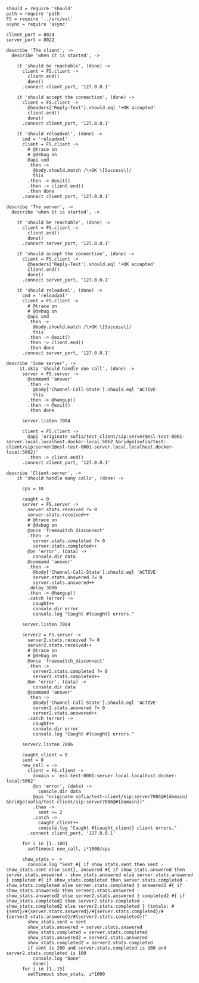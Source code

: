     should = require 'should'
    path = require 'path'
    FS = require '../src/esl'
    async = require 'async'

    client_port = 8024
    server_port = 8022

    describe 'The client', ->
      describe 'when it is started', ->

        it 'should be reachable', (done) ->
          client = FS.client ->
            client.end()
            done()
          .connect client_port, '127.0.0.1'

        it 'should accept the connection', (done) ->
          client = FS.client ->
            @headers['Reply-Text'].should.eql '+OK accepted'
            client.end()
            done()
          .connect client_port, '127.0.0.1'

        it 'should reloadxml', (done) ->
          cmd = 'reloadxml'
          client = FS.client ->
            # @trace on
            # @debug on
            @api cmd
            .then ->
              @body.should.match /\+OK \[Success\]/
              this
            .then -> @exit()
            .then -> client.end()
            .then done
          .connect client_port, '127.0.0.1'

    describe 'The server', ->
      describe 'when it is started', ->

        it 'should be reachable', (done) ->
          client = FS.client ->
            client.end()
            done()
          .connect server_port, '127.0.0.1'

        it 'should accept the connection', (done) ->
          client = FS.client ->
            @headers['Reply-Text'].should.eql '+OK accepted'
            client.end()
            done()
          .connect server_port, '127.0.0.1'

        it 'should reloadxml', (done) ->
          cmd = 'reloadxml'
          client = FS.client ->
            # @trace on
            # @debug on
            @api cmd
            .then ->
              @body.should.match /\+OK \[Success\]/
              this
            .then -> @exit()
            .then -> client.end()
            .then done
          .connect server_port, '127.0.0.1'

    describe 'Some server', ->
         it.skip 'should handle one call', (done) ->
          server = FS.server ->
            @command 'answer'
            .then ->
              @body['Channel-Call-State'].should.eql 'ACTIVE'
              this
            .then -> @hangup()
            .then -> @exit()
            .then done

          server.listen 7004

          client = FS.client ->
            @api 'originate sofia/test-client/sip:server@esl-test-0001-server.local.localhost.docker-local:5062 &bridge(sofia/test-client/sip:server2@esl-test-0001-server.local.localhost.docker-local:5062)'
            .then -> client.end()
          .connect client_port, '127.0.0.1'

    describe 'Client-server', ->
        it 'should handle many calls', (done) ->

          cps = 10

          caught = 0
          server = FS.server ->
            server.stats.received ?= 0
            server.stats.received++
            # @trace on
            # @debug on
            @once 'freeswitch_disconnect'
            .then ->
              server.stats.completed ?= 0
              server.stats.completed++
            @on 'error', (data) ->
              console.dir data
            @command 'answer'
            .then ->
              @body['Channel-Call-State'].should.eql 'ACTIVE'
              server.stats.answered ?= 0
              server.stats.answered++
            .delay 3000
            .then -> @hangup()
            .catch (error) ->
              caught++
              console.dir error
              console.log "Caught #{caught} errors."

          server.listen 7004

          server2 = FS.server ->
            server2.stats.received ?= 0
            server2.stats.received++
            # @trace on
            # @debug on
            @once 'freeswitch_disconnect'
            .then ->
              server2.stats.completed ?= 0
              server2.stats.completed++
            @on 'error', (data) ->
              console.dir data
            @command 'answer'
            .then ->
              @body['Channel-Call-State'].should.eql 'ACTIVE'
              server2.stats.answered ?= 0
              server2.stats.answered++
            .catch (error) ->
              caught++
              console.dir error
              console.log "Caught #{caught} errors."

          server2.listen 7006

          caught_client = 0
          sent = 0
          new_call = ->
            client = FS.client ->
              domain = 'esl-test-0001-server.local.localhost.docker-local:5062'
              @on 'error', (data) ->
                console.dir data
              @api "originate sofia/test-client/sip:server7004@#{domain} &bridge(sofia/test-client/sip:server7006@#{domain})"
              .then ->
                sent += 2
              .catch ->
                caught_client++
                console.log "Caught #{caught_client} client errors."
            .connect client_port, '127.0.0.1'

          for i in [1..100]
            setTimeout new_call, i*1000/cps

          show_stats = ->
            console.log "Sent #{ if show_stats.sent then sent - show_stats.sent else sent}, answered #{ if show_stats.answered then server.stats.answered - show_stats.answered else server.stats.answered } completed #{ if show_stats.completed then server.stats.completed - show_stats.completed else server.stats.completed } answered2 #{ if show_stats.answered2 then server2.stats.answered - show_stats.answered2 else server2.stats.answered } completed2 #{ if show_stats.completed2 then server2.stats.completed - show_stats.completed2 else server2.stats.completed } (totals: #{sent}/#{server.stats.answered}/#{server.stats.completed}/#{server2.stats.answered}/#{server2.stats.completed})"
            show_stats.sent = sent
            show_stats.answered = server.stats.answered
            show_stats.completed = server.stats.completed
            show_stats.answered2 = server2.stats.answered
            show_stats.completed2 = server2.stats.completed
            if sent is 200 and server.stats.completed is 100 and server2.stats.completed is 100
              console.log "Done"
              done()
          for i in [1..15]
            setTimeout show_stats, i*1000
